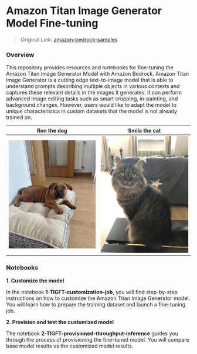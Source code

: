 
# Amazon Titan Image Generator Model Fine-tuning

> Original Link: [amazon-bedrock-samples](https://github.com/aws-samples/amazon-bedrock-samples/blob/main/custom-models/bedrock-fine-tuning/amazon-titan-image-generator/1-TIGFT-customization-job.ipynb)

### Overview

This repository provides resources and notebooks for fine-tuning the Amazon Titan Image Generator Model with Amazon Bedrock. Amazon Titan lmage Generator is a cutting edge text-to-image model that is able to understand prompts describing multiple objects in various contexts and captures these relevant details in the images it generates. It can perform advanced image editing tasks such as smart cropping, in-painting, and background changes. However, users would like to adapt the model to unique characteristics in custom datasets that the model is not already trained on.

| Ron the dog                                            | Smila the cat                                            |
|--------------------------------------------------------|----------------------------------------------------------|
| <img src="data/ron_01.jpg" alt="Image 1" width="300"/> | <img src="data/smila_29.jpg" alt="Image 2" width="300"/> |

### Notebooks
**1. Customize the model**

In the notebook **1-TIGFT-customization-job**, you will find step-by-step instructions on how to customize the Amazon Titan Image Generator model. You will learn how to prepare the training dataset and launch a fine-tuning job. 

**2. Provision and test the customized model**

The notebook **2-TIGFT-provisioned-throughput-inference** guides you through the process of provisioning the fine-tuned model. You will compare base model results vs the customized model results.
